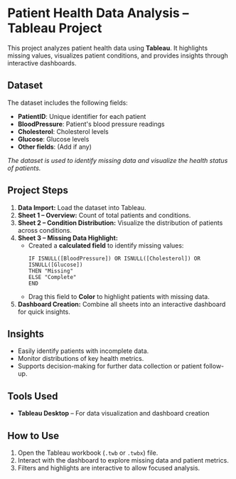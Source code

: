 # Patient Health Data Analysis – Tableau Project

This project analyzes patient health data using **Tableau**. It highlights missing values, visualizes patient conditions, and provides insights through interactive dashboards.

## Dataset

The dataset includes the following fields:

- **PatientID**: Unique identifier for each patient  
- **BloodPressure**: Patient's blood pressure readings  
- **Cholesterol**: Cholesterol levels  
- **Glucose**: Glucose levels  
- **Other fields**: (Add if any)

*The dataset is used to identify missing data and visualize the health status of patients.*

## Project Steps

1. **Data Import:** Load the dataset into Tableau.
2. **Sheet 1 – Overview:** Count of total patients and conditions.
3. **Sheet 2 – Condition Distribution:** Visualize the distribution of patients across conditions.
4. **Sheet 3 – Missing Data Highlight:**  
   - Created a **calculated field** to identify missing values:
     ```text
     IF ISNULL([BloodPressure]) OR ISNULL([Cholesterol]) OR ISNULL([Glucose]) 
     THEN "Missing" 
     ELSE "Complete" 
     END
     ```
   - Drag this field to **Color** to highlight patients with missing data.
5. **Dashboard Creation:** Combine all sheets into an interactive dashboard for quick insights.

## Insights

- Easily identify patients with incomplete data.  
- Monitor distributions of key health metrics.  
- Supports decision-making for further data collection or patient follow-up.

## Tools Used

- **Tableau Desktop** – For data visualization and dashboard creation

## How to Use

1. Open the Tableau workbook (`.twb` or `.twbx`) file.  
2. Interact with the dashboard to explore missing data and patient metrics.  
3. Filters and highlights are interactive to allow focused analysis.

